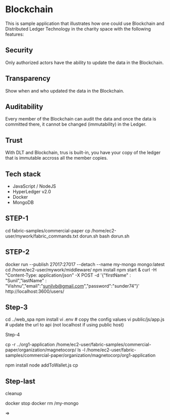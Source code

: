 # Blockchain
This is sample application that illustrates how one could use Blockchain and Distributed Ledger Technology in the charity space with the following features:

## Security

Only authorized actors have the ability to update the data in the Blockchain.

## Transparency

Show when and who updated the data in the Blockchain.

## Auditability

Every member of the Blockchain can audit the data and once the data is committed there, it cannot be changed (immutability) in the Ledger.

## Trust

With DLT and Blockchain, trus is built-in, you have your copy of the ledger that is immutable accross all the member copies.

## Tech stack
- JavaScript / NodeJS
- HyperLedger v2.0
- Docker
- MongoDB

STEP-1
------
cd fabric-samples/commercial-paper
cp /home/ec2-user/mywork/fabric_commands.txt dorun.sh
bash dorun.sh

STEP-2
------
docker run --publish 27017:27017 --detach --name my-mongo mongo:latest
cd /home/ec2-user/mywork/middleware/
npm install
npm start &
curl -H "Content-Type: application/json" -X POST -d '{"firstName" : "Sunil","lastName" : "Vishnu","email":"sunilvb@gmail.com","password":"sunder74"}' http://localhost:3600/users/

Step-3
------
cd ../web_spa
npm install
vi .env # copy the config values
vi public/js/app.js # update the url to api (not localhost if using public host)

Step-4

cp -r ../org1-application /home/ec2-user/fabric-samples/commercial-paper/organization/magnetocorp/
ls -l /home/ec2-user/fabric-samples/commercial-paper/organization/magnetocorp/org1-application


npm install
node addToWallet.js
cp 

Step-last
---------
cleanup

docker stop <mongo ct it>
docker rm /my-mongo

=>